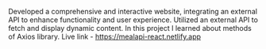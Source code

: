  Developed a comprehensive and interactive website, integrating an external API to enhance functionality
 and user experience.
 Utilized an external API to fetch and display dynamic content.
 In this project I learned about methods of Axios library.
 Live link - https://mealapi-react.netlify.app
